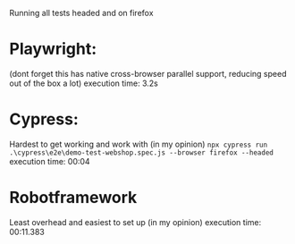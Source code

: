 Running all tests headed and on firefox

# Playwright:
(dont forget this has native cross-browser parallel support, reducing speed out of the box a lot)
execution time: 3.2s

# Cypress:
Hardest to get working and work with (in my opinion)
`npx cypress run .\cypress\e2e\demo-test-webshop.spec.js --browser firefox --headed`
execution time: 00:04

# Robotframework
Least overhead and easiest to set up (in my opinion)
execution time: 00:11.383
